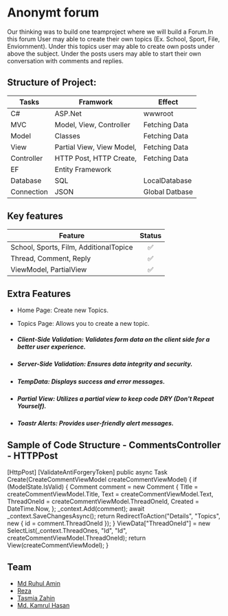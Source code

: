 # Anonymt forum
Our thinking was to build one teamproject where we will build a Forum.In this forum User may able to create their own topics (Ex. School, Sport, File, Enviornment). Under this topics user may able to create own posts under above the subject. Under the posts users may able to start their own conversation with comments and replies. 

## Structure of Project:
|   Tasks     |   Framwork    |  Effect  |
|-----|--------|-------|
|C#  |  ASP.Net   | wwwroot
|MVC |  Model, View, Controller   | Fetching Data
|Model |  Classes   | Fetching Data
|View |  Partial View, View Model,   | Fetching Data
|Controller |  HTTP Post, HTTP Create,  | Fetching Data
|EF |  Entity Framework   | 
|Database |   SQL   | LocalDatabase
|Connection |  JSON   |  Global Datbase

## Key features
|Feature     |Status    |
|-----|:--------:|
|School, Sports, Film, AdditionalTopice |:white_check_mark:     |
|Thread, Comment, Reply | :white_check_mark:    |
|ViewModel, PartialView|:white_check_mark:     |

## Extra Features
  - Home Page: Create new Topics.
  - Topics Page: Allows you to create a new topic.

  - ##### Client-Side Validation: Validates form data on the client side for a better user experience.
  - ##### Server-Side Validation: Ensures data integrity and security.
  - ##### TempData: Displays success and error messages.
  - ##### Partial View: Utilizes a partial view to keep code DRY (Don't Repeat Yourself).
  - ##### Toastr Alerts: Provides user-friendly alert messages.

## Sample of Code Structure - CommentsController - HTTPPost
 [HttpPost]
        [ValidateAntiForgeryToken]
        public async Task<IActionResult> Create(CreateCommentViewModel createCommentViewModel)
        {
            if (ModelState.IsValid)
            {
                Comment comment = new Comment
                {
                    Title = createCommentViewModel.Title,
                    Text = createCommentViewModel.Text,
                    ThreadOneId = createCommentViewModel.ThreadOneId,
                    Created = DateTime.Now,
                };
                _context.Add(comment);
                await _context.SaveChangesAsync();
                return RedirectToAction("Details", "Topics", new { id = comment.ThreadOneId });
            }
            ViewData["ThreadOneId"] = new SelectList(_context.ThreadOnes, "Id", "Id", createCommentViewModel.ThreadOneId);
            return View(createCommentViewModel);
        }

## Team
- [Md Ruhul Amin](https://github.com/Md-Ruhul-Amin-Rony)
- [Reza](https://github.com/Rezaeskandar)
- [Tasmia Zahin](https://github.com/tasmiazahin)
- [Md. Kamrul Hasan](https://github.com/chasmkhasan)

